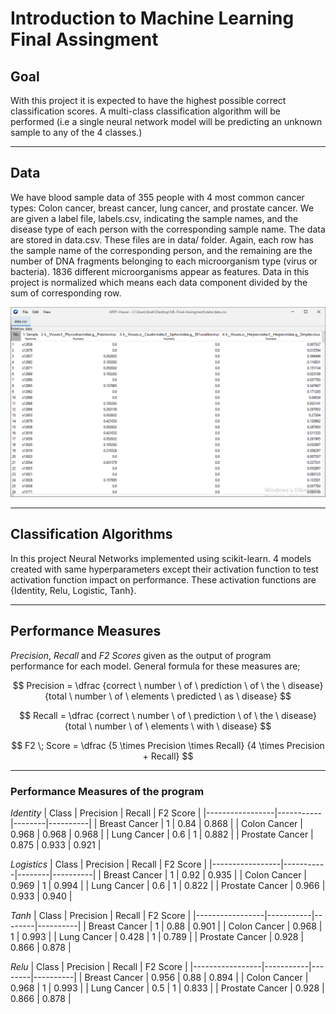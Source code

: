 # Introduction to Machine Learning Final Assingment

## Goal
With this project it is expected to have the highest possible correct classification scores. A multi-class classification algorithm will be performed (i.e a single neural network model will be predicting an unknown sample to any of the 4 classes.)

---

## Data
We have blood sample data of 355 people with 4 most common cancer types: Colon cancer, breast cancer,
lung cancer, and prostate cancer.
We are given a label file, labels.csv, indicating the sample names, and the disease type of each person
with the corresponding sample name. The data are stored in data.csv. These files are in data/ folder. Again, each row has the sample name of the corresponding person, and the remaining are the number of DNA fragments belonging to each microorganism type (virus or bacteria). 1836 different microorganisms appear as features. Data in this project is normalized which means each data component divided by the sum of corresponding row.

![View of the data](img/data-normalized.PNG)

---

## Classification Algorithms
In this project Neural Networks implemented using scikit-learn. 4 models created with same hyperparameters except their activation function to test activation function impact on performance. These activation functions are {Identity, Relu, Logistic, Tanh}.

---

## Performance Measures
*Precision*, *Recall* and *F2 Scores* given as the output of program performance for each model.
General formula for these measures are;

$$
Precision = \dfrac {correct \ number \ of \ prediction \ of \ the \ disease} {total \ number \ of \ elements \ predicted \ as \ disease}
$$

$$
Recall = \dfrac {correct \ number \ of \ prediction \ of \ the \ disease} {total \ number \ of \ elements \ with \ disease}
$$

$$
F2 \; Score = \dfrac {5 \times Precision \times Recall} {4 \times Precision + Recall}
$$

---

### Performance Measures of the program
$Identity$
| Class           | Precision | Recall | F2 Score |
|-----------------|-----------|--------|----------|
| Breast Cancer   | 1         | 0.84   | 0.868    |
| Colon Cancer    | 0.968     | 0.968  | 0.968    |
| Lung Cancer     | 0.6       | 1      | 0.882    |
| Prostate Cancer | 0.875     | 0.933  | 0.921    |

$Logistics$
| Class           | Precision | Recall | F2 Score |
|-----------------|-----------|--------|----------|
| Breast Cancer   | 1         | 0.92   | 0.935    |
| Colon Cancer    | 0.969     | 1      | 0.994    |
| Lung Cancer     | 0.6       | 1      | 0.822    |
| Prostate Cancer | 0.966     | 0.933  | 0.940    |

$Tanh$
| Class           | Precision | Recall | F2 Score |
|-----------------|-----------|--------|----------|
| Breast Cancer   | 1         | 0.88   | 0.901    |
| Colon Cancer    | 0.968     | 1      | 0.993    |
| Lung Cancer     | 0.428     | 1      | 0.789    |
| Prostate Cancer | 0.928     | 0.866  | 0.878    |

$Relu$
| Class           | Precision | Recall | F2 Score |
|-----------------|-----------|--------|----------|
| Breast Cancer   | 0.956     | 0.88   | 0.894    |
| Colon Cancer    | 0.968     | 1      | 0.993    |
| Lung Cancer     | 0.5       | 1      | 0.833    |
| Prostate Cancer | 0.928     | 0.866  | 0.878    |